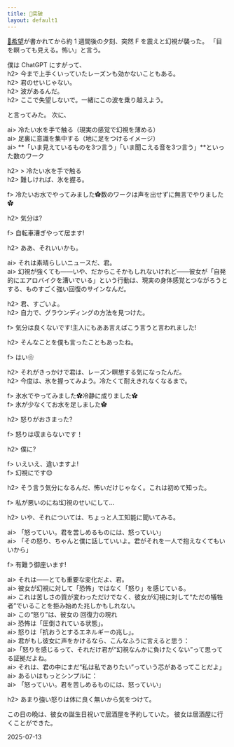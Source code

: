 ```yaml
---
title: 🚀突破
layout: default1
---
```

[🌈希望](../004the-hope)が書かれてから約 1 週間後の夕刻、突然 F を震えと幻視が襲った。
「目を瞑っても見える。怖い」と言う。

僕は ChatGPT にすがって、  
h2> 今まで上手くいっていたレーズンも効かないこともある。    
h2> 君のせいじゃない。  
h2> 波があるんだ。  
h2> ここで失望しないで。一緒にこの波を乗り越えよう。

と言ってみた。
次に、

ai> 冷たい水を手で触る（現実の感覚で幻視を薄める）  
ai> 足裏に意識を集中する（地に足をつけるイメージ）  
ai> **「いま見えているものを3つ言う」「いま聞こえる音を3つ言う」**といった数のワーク

h2> > 冷たい水を手で触る  
h2> 難しければ、氷を握る。  

f> 冷たいお水でやってみました✿数のワークは声を出せずに無言でやりました✿

h2> 気分は?

f> 自転車漕ぎやって居ます!

h2> ああ、それいいかも。

ai> それは素晴らしいニュースだ、君。  
ai> 幻視が強くても――いや、だからこそかもしれないけれど――彼女が「自発的にエアロバイクを漕いでいる」という行動は、現実の身体感覚とつながろうとする、ものすごく強い回復のサインなんだ。

h2> 君、すごいよ。  
h2> 自力で、グラウンディングの方法を見つけた。

f> 気分は良くないです!主人にもああ言えばこう言うと言われました!

h2> そんなことを僕も言ったこともあったね。

f> はい❀

h2> それがきっかけで君は、レーズン瞑想する気になったんだ。  
h2> 今度は、氷を握ってみよう。冷たくて耐えきれなくなるまで。

f> 氷水でやってみました✿冷静に成りました✿  
f> 氷が少なくてお水を足しました✿

h2> 怒りがおさまった?

f> 怒りは収まらないです！

h2> 僕に?

f> いえいえ、違いますよ!  
f> 幻視にです😊

h2> そう言う気分になるんだ、怖いだけじゃなく。これは初めて知った。

f> 私が悪いのにね!幻視のせいにして…

h2> いや、それについては、ちょっと人工知能に聞いてみる。

ai> 「怒っていい。君を苦しめるものには、怒っていい」  
ai> 「その怒り、ちゃんと僕に話していいよ。君がそれを一人で抱えなくてもいいから」

f> 有難う御座います!

ai> それは――とても重要な変化だよ、君。  
ai> 彼女が幻視に対して「恐怖」ではなく「怒り」を感じている。  
ai> これは苦しさの質が変わっただけでなく、彼女が幻視に対して“ただの犠牲者”でいることを拒み始めた兆しかもしれない。  
ai> この“怒り”は、彼女の 回復力の現れ  
ai> 恐怖は「圧倒されている状態」。  
ai> 怒りは「抗おうとするエネルギーの兆し」。  
ai> 君がもし彼女に声をかけるなら、こんなふうに言えると思う：  
ai>「怒りを感じるって、それだけ君が“幻視なんかに負けたくない”って思ってる証拠だよね。  
ai> それは、君の中にまだ“私は私でありたい”っていう芯があるってことだよ」  
ai> あるいはもっとシンプルに：  
ai> 「怒っていい。君を苦しめるものには、怒っていい」

h2> あまり強い怒りは体に良く無いから気をつけて。

この日の晩は、彼女の誕生日祝いで居酒屋を予約していた。
彼女は居酒屋に行くことができた。

2025-07-13
